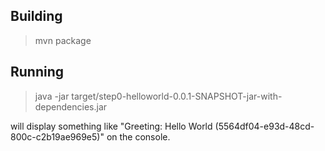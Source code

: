 Building
-------

> mvn package


Running
-------

> java -jar target/step0-helloworld-0.0.1-SNAPSHOT-jar-with-dependencies.jar

will display something like "Greeting: Hello World (5564df04-e93d-48cd-800c-c2b19ae969e5)" on the console.


